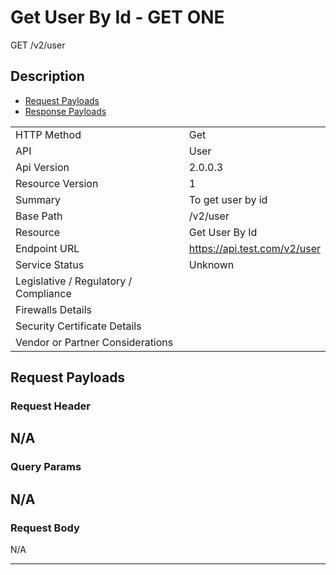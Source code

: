 # Get User By Id - GET ONE

GET /v2/user

## Description



* [Request Payloads](#request-payloads)
* [Response Payloads](#response-payloads)

|                                       |                                                 |
| ------------------------------------- | ----------------------------------------------- |
| HTTP Method                           | Get                                         |
| API                                   | User                                           |
| Api Version                           | 2.0.0.3                                         |
| Resource Version                      | 1                                               |
| Summary                               | To get user by id                                      |
| Base Path                             | /v2/user                                     |
| Resource                              | Get User By Id                                      |
| Endpoint URL                          | https://api.test.com/v2/user              |
| Service Status                        | Unknown                                         |
| Legislative / Regulatory / Compliance |                                             |
| Firewalls Details                     |                                              |
| Security Certificate Details          |                                              |
| Vendor or Partner Considerations      |                                             |

## Request Payloads

### Request Header


N/A
---

### Query Params


N/A
---

### Request Body

N/A

---